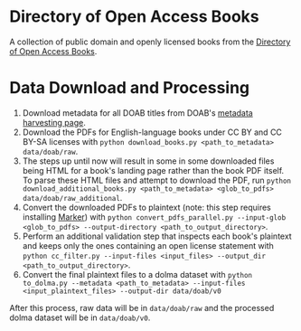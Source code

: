# Directory of Open Access Books

A collection of public domain and openly licensed books from the [Directory of Open Access Books](https://www.doabooks.org/en).

# Data Download and Processing
1. Download metadata for all DOAB titles from DOAB's [metadata harvesting page](https://www.doabooks.org/en/resources/metadata-harvesting-and-content-dissemination).
2. Download the PDFs for English-language books under CC BY and CC BY-SA licenses with `python download_books.py <path_to_metadata> data/doab/raw`.
3. The steps up until now will result in some in some downloaded files being HTML for a book's landing page rather than the book PDF itself. To parse these HTML files and attempt to download the PDF, run `python download_additional_books.py <path_to_metadata> <glob_to_pdfs> data/doab/raw_additional`.
4. Convert the downloaded PDFs to plaintext (note: this step requires installing [Marker](https://github.com/VikParuchuri/marker)) with `python convert_pdfs_parallel.py --input-glob <glob_to_pdfs> --output-directory <path_to_output_directory>`.
5. Perform an additional validation step that inspects each book's plaintext and keeps only the ones containing an open license statement with `python cc_filter.py --input-files <input_files> --output_dir <path_to_output_directory>`.
6. Convert the final plaintext files to a dolma dataset with `python to_dolma.py --metadata <path_to_metadata> --input-files <input_plaintext_files> --output-dir data/doab/v0`

After this process, raw data will be in `data/doab/raw` and the processed dolma dataset will be in `data/doab/v0`.

